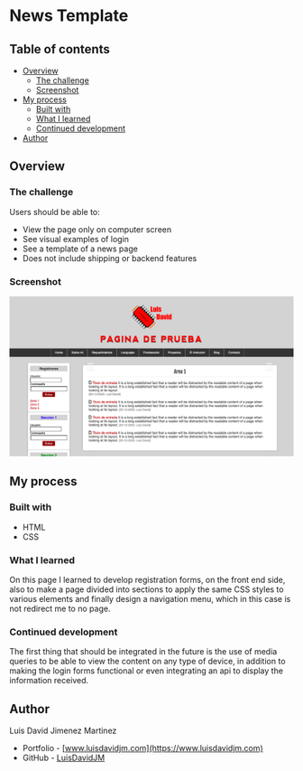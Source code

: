 # News Template

## Table of contents

- [Overview](#overview)
  - [The challenge](#the-challenge)
  - [Screenshot](#screenshot)
- [My process](#my-process)
  - [Built with](#built-with)
  - [What I learned](#what-i-learned)
  - [Continued development](#continued-development)
- [Author](#author)

## Overview

### The challenge

Users should be able to:

- View the page only on computer screen
- See visual examples of login
- See a template of a news page
- Does not include shipping or backend features

### Screenshot

![](./news-template.png)

## My process

### Built with

- HTML
- CSS

### What I learned

On this page I learned to develop registration forms, on the front end side, also to make a page divided into sections to apply the same CSS styles to various elements and finally design a navigation menu, which in this case is not redirect me to no page.

### Continued development

The first thing that should be integrated in the future is the use of media queries to be able to view the content on any type of device, in addition to making the login forms functional or even integrating an api to display the information received.

## Author

Luis David Jimenez Martinez
- Portfolio - [www.luisdavidjm.com](https://www.luisdavidjm.com)
- GitHub - [LuisDavidJM](https://github.com/LuisDavidJM)
